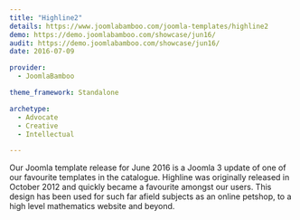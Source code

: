 ```yaml
---
title: "Highline2"
details: https://www.joomlabamboo.com/joomla-templates/highline2
demo: https://demo.joomlabamboo.com/showcase/jun16/
audit: https://demo.joomlabamboo.com/showcase/jun16/
date: 2016-07-09

provider: 
  - JoomlaBamboo

theme_framework: Standalone

archetype:
  - Advocate
  - Creative
  - Intellectual

---
```


Our Joomla template release for June 2016 is a Joomla 3 update of one of our favourite templates in the catalogue. Highline was originally released in October 2012 and quickly became a favourite amongst our users. This design has been used for such far afield subjects as an online petshop, to a high level mathematics website and beyond. 